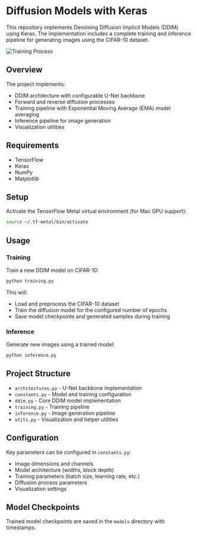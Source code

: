 # Diffusion Models with Keras

This repository implements Denoising Diffusion Implicit Models (DDIM) using Keras. The implementation includes a complete training and inference pipeline for generating images using the CIFAR-10 dataset.

![Training Process](images/train.gif)

## Overview

The project implements:
- DDIM architecture with configurable U-Net backbone
- Forward and reverse diffusion processes
- Training pipeline with Exponential Moving Average (EMA) model averaging
- Inference pipeline for image generation
- Visualization utilities

## Requirements

- TensorFlow 
- Keras
- NumPy
- Matplotlib

## Setup

Activate the TensorFlow Metal virtual environment (for Mac GPU support):

```bash
source ~/.tf-metal/bin/activate
```

## Usage
### Training
Train a new DDIM model on CIFAR-10:

```bash
python training.py
```

This will: 
- Load and preprocess the CIFAR-10 dataset
- Train the diffusion model for the configured number of epochs
- Save model checkpoints and generated samples during training

### Inference
Generate new images using a trained model:

```bash
python inference.py
```


## Project Structure
- `architectures.py` - U-Net backbone implementation
- `constants.py` - Model and training configuration
- `ddim.py` - Core DDIM model implementation
- `training.py` - Training pipeline
- `inference.py` - Image generation pipeline
- `utils.py` - Visualization and helper utilities

## Configuration
Key parameters can be configured in `constants.py`:
- Image dimensions and channels
- Model architecture (widths, block depth)
- Training parameters (batch size, learning rate, etc.)
- Diffusion process parameters
- Visualization settings

## Model Checkpoints
Trained model checkpoints are saved in the `models` directory with timestamps.